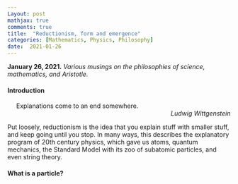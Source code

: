 ```yaml
---
Layout: post
mathjax: true
comments: true
title:  "Reductionism, form and emergence"
categories: [Mathematics, Physics, Philosophy]
date:  2021-01-26
---
```


**January 26, 2021.** *Various musings on the philosophies of science, mathematics, and Aristotle.*

#### Introduction

<span style="padding-left: 20px; display:block">
Explanations come to an end somewhere.
</span>

<div style="text-align: right"><i>Ludwig Wittgenstein</i> </div>

Put loosely, reductionism is the idea that you explain stuff with
smaller stuff, and keep going until you stop.
In many ways, this describes the explanatory program of 20th century
physics, which gave us atoms, quantum mechanics, the Standard Model
with its zoo of subatomic particles, and even string theory.

#### What is a particle?
